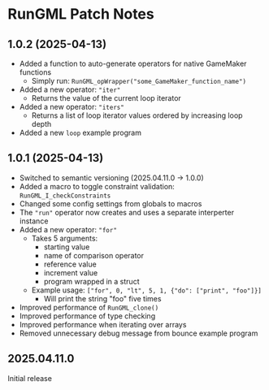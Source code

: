 # RunGML Patch Notes

## 1.0.2 (2025-04-13)
- Added a function to auto-generate operators for native GameMaker functions
    - Simply run: `RunGML_opWrapper("some_GameMaker_function_name")`
- Added a new operator: `"iter"`
    - Returns the value of the current loop iterator
- Added a new operator: `"iters"`
    - Returns a list of loop iterator values ordered by increasing loop depth
- Added a new `loop` example program

## 1.0.1 (2025-04-13)

- Switched to semantic versioning (2025.04.11.0 -> 1.0.0)
- Added a macro to toggle constraint validation: `RunGML_I_checkConstraints`
- Changed some config settings from globals to macros
- The `"run"` operator now creates and uses a separate interperter instance
- Added a new operator: `"for"`
    - Takes 5 arguments:
        - starting value
        - name of comparison operator
        - reference value
        - increment value
        - program wrapped in a struct
    - Example usage: `["for", 0, "lt", 5, 1, {"do": ["print", "foo"]}]`
        - Will print the string "foo" five times
- Improved performance of `RunGML_clone()`
- Improved performance of type checking
- Improved performance when iterating over arrays
- Removed unnecessary debug message from bounce example program


## 2025.04.11.0

Initial release
